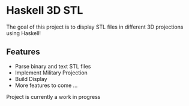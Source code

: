
# Haskell 3D STL

The goal of this project is to display STL files in different 3D projections using Haskell!


## Features

- Parse binary and text STL files
- Implement Military Projection
- Build Display
- More features to come ...



Project is currently a work in progress
